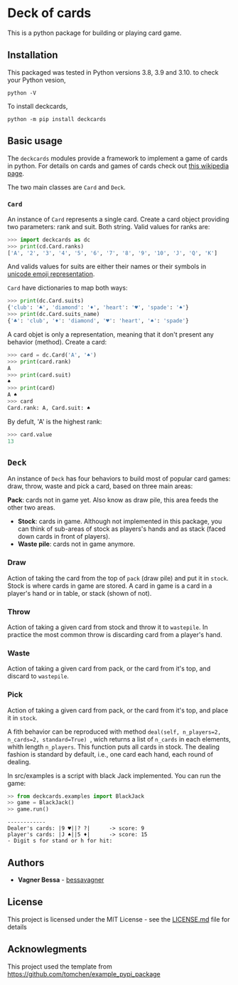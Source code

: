 # Deck of cards

This is a python package for building or playing card game.


## Installation

This packaged was tested in Python versions 3.8, 3.9 and 3.10. to check your Python vesion,

```shell
python -V
```

To install deckcards,

```python -m pip install deckcards```

## Basic usage

The ```deckcards``` modules provide a framework to implement a game of cards in python. For details on cards and games of cards check out [this wikipedia page](https://en.wikipedia.org/wiki/Standard_52-card_deck).

The two main classes are ```Card``` and ```Deck```.

### ```Card```

An instance of ```Card``` represents a single card. Create a card object providing two parameters: rank and suit. Both string. Valid values for ranks are:

```python
>>> import deckcards as dc
>>> print(cd.Card.ranks)
['A', '2', '3', '4', '5', '6', '7', '8', '9', '10', 'J', 'Q', 'K']
```

And valids values for suits are either their names or their symbols in [unicode emoji representation](https://en.wikipedia.org/wiki/Playing_cards_in_Unicode#Emoji).

```Card``` have dictionaries to map both ways:

```python
>>> print(dc.Card.suits)
{'club': '♣', 'diamond': '♦', 'heart': '♥', 'spade': '♠'}
>>> print(dc.Card.suits_name)
{'♣': 'club', '♦': 'diamond', '♥': 'heart', '♠': 'spade'}
```

A card objet is only a representation, meaning that it don't present any behavior (method). Create a card:

```python
>>> card = dc.Card('A', '♠')
>>> print(card.rank)
A
>>> print(card.suit)
♠
>>> print(card)
A ♠
>>> card
Card.rank: A, Card.suit: ♠
```
By defult, 'A' is the highest rank:
```python
>>> card.value
13
```

## ```Deck```

An instance of ```Deck``` has four behaviors to build most of popular card games: draw, throw, waste and pick a card, based on three main areas:

**Pack**: cards not in game yet. Also know as draw pile, this area feeds the other two areas.
- **Stock**: cards in game. Although not implemented in this package, you can think of sub-areas of stock as players's hands and as stack (faced down cards in front of players).
- **Waste pile**: cards not in game anymore.

### **Draw**
Action of taking the card from the top of ```pack``` (draw pile) and put it in ```stock```. Stock is where cards in game are stored. A card in game is a card in a player's hand or in table, or stack (shown of not).

### **Throw**
Action of taking a given card from stock and throw it to ```wastepile```. In practice the most common throw is discarding card from a player's hand.

### **Waste**
Action of taking a given card from pack, or the card from it's top, and discard to ```wastepile```. 

### **Pick**
Action of taking a given card from pack, or the card from it's top, and place it in ```stock```.

A fith behavior can be reproduced with method ```deal(self, n_players=2, n_cards=2, standard=True) ```, wich returns a list of ```n_cards``` in each elements, whith length ```n_players```. This function puts all cards in stock. The dealing fashion is standard by default, i.e., one card each hand, each round of dealing.

In src/examples is a script with black Jack implemented. You can run the game:

```python
>> from deckcards.examples import BlackJack
>> game = BlackJack()
>> game.run()
```
```shell
------------
Dealer's cards: |9 ♥||? ?|      -> score: 9
player's cards: |J ♠||5 ♦|      -> score: 15
- Digit s for stand or h for hit:
```
## Authors

* **Vagner Bessa** - [bessavagner](https://github.com/bessavagner)

## License

This project is licensed under the MIT License - see the [LICENSE.md](https://github.com/bessavagner/deckcards/blob/main/LICENSE) file for details

## Acknowlegments

This project used the template from https://github.com/tomchen/example_pypi_package